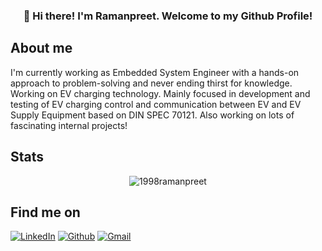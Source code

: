 
<h3 align="center">👋 Hi there! I'm Ramanpreet. Welcome to my Github Profile!</h3>


## About me
I'm currently working as Embedded System Engineer with a hands-on approach to problem-solving and never ending thirst for knowledge. <br> Working on EV charging technology. Mainly focused in development and testing of EV charging control and communication between EV and EV Supply Equipment based on DIN SPEC 70121. Also working on lots of fascinating internal projects!
  
## Stats

<p align="center"><img src="https://github-readme-stats.vercel.app/api?username=1998ramanpreet&show_icons=true&theme=dracula" alt="1998ramanpreet" /></p>


## Find me on

<p>  <a 
href="http://www.linkedin.com/in/ramanpreet-kaur-a90b30189" target="_blank"><img alt="LinkedIn" 
src="https://img.shields.io/badge/LinkedIn-0077B5?style=for-the-badge&logo=linkedin&logoColor=white" /></a> <a 
href="https://github.com/1998ramanpreet" target="_blank"><img alt="Github" 
src="https://img.shields.io/badge/GitHub-100000?style=for-the-badge&logo=github&logoColor=white" /></a> <a 
href="mailto:1998ramanpreet@gmail.com" target="_blank"><img alt="Gmail" 
src="https://img.shields.io/badge/Gmail-D14836?style=for-the-badge&logo=gmail&logoColor=white" /></a>
</p>


  

